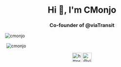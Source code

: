 <h1 align="center">Hi 👋, I'm CMonjo</h1>
<h3 align="center">Co-founder of @viaTransit</h3>

<p align="left"> <img src="https://komarev.com/ghpvc/?username=cmonjo" alt="cmonjo" /> </p>

<p>&nbsp;<img align="center" src="https://github-readme-stats.vercel.app/api?username=cmonjo&show_icons=true" alt="cmonjo" /></p>

<p align="center">
<a href="https://www.linkedin.com/in/camille-monjo/" target="blank"><img align="center" src="https://cdn.jsdelivr.net/npm/simple-icons@3.0.1/icons/linkedin.svg" alt="https://www.linkedin.com/in/camille-monjo/" height="30" width="30" /></a>
<a href="https://medium.com/viatransit" target="blank"><img align="center" src="https://cdn.jsdelivr.net/npm/simple-icons@3.0.1/icons/medium.svg" alt="@viatransit" height="30" width="30" /></a>
</p>
